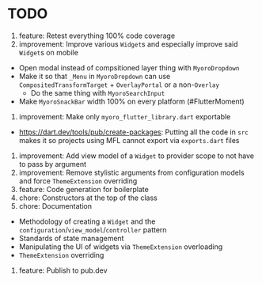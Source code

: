 # TODO

1. feature: Retest everything 100% code coverage
1. improvement: Improve various `Widget`s and especially improve said `Widget`s on mobile

- Open modal instead of compsitioned layer thing with `MyoroDropdown`
- Make it so that `_Menu` in `MyoroDropdown` can use `CompositedTransformTarget` + `OverlayPortal` or a non-`Overlay`
  - Do the same thing with `MyoroSearchInput`
- Make `MyoroSnackBar` width 100% on every platform (#FlutterMoment)

1. improvement: Make only `myoro_flutter_library.dart` exportable

- <https://dart.dev/tools/pub/create-packages>: Putting all the code in `src` makes it so projects using MFL cannot export via `exports.dart` files

1. improvement: Add view model of a `Widget` to provider scope to not have to pass by argument
1. improvement: Remove stylistic arguments from configuration models and force `ThemeExtension` overriding
1. feature: Code generation for boilerplate
1. chore: Constructors at the top of the class
1. chore: Documentation

- Methodology of creating a `Widget` and the `configuration`/`view_model`/`controller` pattern
- Standards of state management
- Manipulating the UI of widgets via `ThemeExtension` overloading
- `ThemeExtension` overriding

1. feature: Publish to pub.dev
